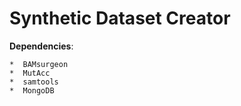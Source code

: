 # Synthetic Dataset Creator

**Dependencies**:  

    *  BAMsurgeon  
    *  MutAcc  
    *  samtools  
    *  MongoDB  
  
